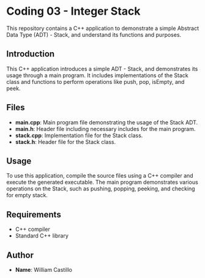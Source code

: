# Coding 03 - Integer Stack

This repository contains a C++ application to demonstrate a simple Abstract Data Type (ADT) - Stack, and understand its functions and purposes.

## Introduction

This C++ application introduces a simple ADT - Stack, and demonstrates its usage through a main program. It includes implementations of the Stack class and functions to perform operations like push, pop, isEmpty, and peek.

## Files

- **main.cpp**: Main program file demonstrating the usage of the Stack ADT.
- **main.h**: Header file including necessary includes for the main program.
- **stack.cpp**: Implementation file for the Stack class.
- **stack.h**: Header file for the Stack class.

## Usage

To use this application, compile the source files using a C++ compiler and execute the generated executable. The main program demonstrates various operations on the Stack, such as pushing, popping, peeking, and checking for empty stack.

## Requirements

- C++ compiler
- Standard C++ library

## Author

- **Name**: William Castillo
